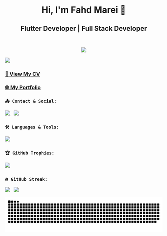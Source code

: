 <h1 align="center">Hi, I'm Fahd Marei 👋</h1>

<h2 align="center">Flutter Developer | Full Stack Developer</h2>
<br>

<p align="center">
  <a href="https://www.linkedin.com/in/fahd-marei-040130306">
    <img src="https://readme-typing-svg.herokuapp.com/?lines=Flutter%20&%20Full%20Stack%20Developer;Mobile%20%26%20Web%20Development;Always%20Learning%20New%20Tech&font=Bold%20Code&center=true&color=30F050&pause=2000">
  </a>
</p>

<p align="left">
  <img src="https://komarev.com/ghpvc/?username=fahdmarei&style=flat&color=4010B0"/>
</p>

### [📄 View My CV](#) <!-- ضع لينك CV هنا لو متاح -->

### [🌐 My Portfolio](#) <!-- ضع لينك البورتفوليو هنا لو عندك -->

### `📤 Contact & Social:`
<p align="left">
  <a href="mailto:fahdmarei388@gmail.com">
    <img src="https://github.com/user-attachments/assets/1a97a051-cc24-4738-a7a2-3f53365a9e93" height="35"/>
  </a>&nbsp;
  <a href="https://www.linkedin.com/in/fahd-marei-040130306">
    <img src="https://raw.githubusercontent.com/rahuldkjain/github-profile-readme-generator/master/src/images/icons/Social/linked-in-alt.svg" height="45"/>
  </a>
</p>

### `🛠️ Languages & Tools:`
<p align="left">
  <img src="https://go-skill-icons.vercel.app/api/icons?i=cpp,dart,flutter,html,css,python,kotlin,git,postman,docker"/>
</p>

### `🏆 GitHub Trophies:`
<p align="left">
  <img src="https://github-profile-trophy.vercel.app/?username=fahdmarei&theme=onestar&no-bg=true&no-frame=true&row=1&column=7"/>
</p>

### `🔥 GitHub Streak:`
<p align="left">
  <img src="https://streak-stats.demolab.com/?user=fahdmarei&theme=highcontrast" height="125"/> &nbsp;
  <img src="https://github-readme-stats.vercel.app/api/top-langs?username=fahdmarei&layout=compact&langs_count=6&theme=highcontrast" height="125"/>
</p>

<p align="left">
  <img src="https://raw.githubusercontent.com/platane/snk/output/github-contribution-grid-snake-dark.svg">
</p>
